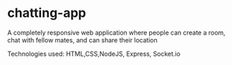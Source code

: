# chatting-app
A completely responsive web application where people can create a room, chat with fellow mates, and can share their location

Technologies used: HTML,CSS,NodeJS, Express, Socket.io
